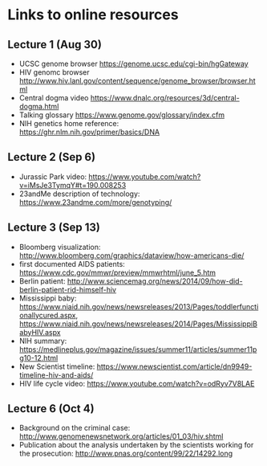# Links to online resources
## Lecture 1 (Aug 30)
* UCSC genome browser https://genome.ucsc.edu/cgi-bin/hgGateway
* HIV genomc browser http://www.hiv.lanl.gov/content/sequence/genome_browser/browser.html
* Central dogma video https://www.dnalc.org/resources/3d/central-dogma.html
* Talking glossary https://www.genome.gov/glossary/index.cfm
* NIH genetics home reference:  https://ghr.nlm.nih.gov/primer/basics/DNA

## Lecture 2 (Sep 6)
* Jurassic Park video: https://www.youtube.com/watch?v=iMsJe3TymqY#t=190.008253
* 23andMe description of technology: https://www.23andme.com/more/genotyping/

## Lecture 3 (Sep 13)
* Bloomberg visualization: http://www.bloomberg.com/graphics/dataview/how-americans-die/
* first documented AIDS patients: https://www.cdc.gov/mmwr/preview/mmwrhtml/june_5.htm
* Berlin patient: http://www.sciencemag.org/news/2014/09/how-did-berlin-patient-rid-himself-hiv
* Mississippi baby: https://www.niaid.nih.gov/news/newsreleases/2013/Pages/toddlerfunctionallycured.aspx, https://www.niaid.nih.gov/news/newsreleases/2014/Pages/MississippiBabyHIV.aspx
* NIH summary:  https://medlineplus.gov/magazine/issues/summer11/articles/summer11pg10-12.html
* New Scientist timeline: https://www.newscientist.com/article/dn9949-timeline-hiv-and-aids/
* HIV life cycle video: https://www.youtube.com/watch?v=odRyv7V8LAE

## Lecture 6 (Oct 4)
* Background on the criminal case: http://www.genomenewsnetwork.org/articles/01_03/hiv.shtml
* Publication about the analysis undertaken by the scientists working for the prosecution: http://www.pnas.org/content/99/22/14292.long 